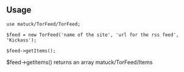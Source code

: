 Usage
-----

```
use matuck/TorFeed/TorFeed;

$feed = new TorFeed('name of the site', 'url for the rss feed', 'Kickass');

$feed->getItems();
```

$feed->getItems() returns an array matuck/TorFeed/Items

